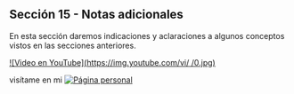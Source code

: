 ## Sección 15 - Notas adicionales

En esta sección daremos indicaciones y aclaraciones a algunos conceptos vistos en las secciones anteriores.

[![Video en YouTube](https://img.youtube.com/vi/    /0.jpg)](https://www.youtube.com/watch?v=  )

visítame en mi 
[![Página personal](https://img.shields.io/badge/-pagina_personal-blue)](https://edwinsaul.com)
 
